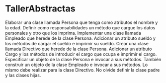 # TallerAbstractas
Elaborar una clase llamada Persona que tenga como atributos el nombre y la edad. Definir como responsabilidades un método que cargue los datos personales y otro que los imprima.
Implementar una clase llamada Empleado que herede de la clase Persona. Adicionar un atributo sueldo y los métodos de cargar el sueldo e imprimir su sueldo.
Crear una clase llamada Directivo que herede de la clase Persona. Adicionar un atributo Cargo y los métodos de introducir el cargo que ocupa e imprimir el cargo.
Especificar un objeto de la clase Persona e invocar a sus métodos. También construir un objeto de la clase Empleado e invocar a sus métodos. Lo mismo debe realizar para la clase Directivo.
No olvide definir la clase padre y las clases hijas.
